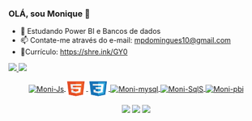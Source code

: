 ### OLÁ, sou Monique 👋


- 🌱 Estudando Power BI e Bancos de dados
- 📫 Contate-me através do e-mail: mpdomingues10@gmail.com
- 📃Currículo: https://shre.ink/GY0


<div div align=justify>
  <a href="https://github.com/moniquepd">
  <img height="150em" src="https://github-readme-stats.vercel.app/api?username=moniquepd&show_icons=true&theme=light&include_all_commits=true&count_private=true"/>
  <img height="150em" src="https://github-readme-stats.vercel.app/api/top-langs/?username=moniquepd&layout=compact&langs_count=7&theme=light"/>
</div>
  
 <div div align=center style="display: inline_block"><br>
  <img align="center" alt="Moni-Js" height="30" width="40" src="https://cdn.jsdelivr.net/gh/devicons/devicon/icons/javascript/javascript-plain.svg">
  <img align="center" alt="Moni-HTML" height="30" width="40" src="https://raw.githubusercontent.com/devicons/devicon/master/icons/html5/html5-original.svg">
  <img align="center" alt="Moni-CSS" height="30" width="40" src="https://raw.githubusercontent.com/devicons/devicon/master/icons/css3/css3-original.svg">
  <img align="center" alt="Moni-mysql" height="30" width="40" src="https://cdn.jsdelivr.net/gh/devicons/devicon/icons/mysql/mysql-plain.svg">
  <img align="center" alt="Moni-SqlS" height="30" width="40" src="https://cdn.jsdelivr.net/gh/devicons/devicon/icons/microsoftsqlserver/microsoftsqlserver-plain.svg">
  <img align="center" alt="Moni-pbi" height="30" width="40" src="https://raw.githubusercontent.com/microsoft/PowerBI-Icons/a85b40508cf644225eb79df01bad87b92163f340/SVG/Desktop.svg">
</div>
<br>
<div align=center> 
<a href="https://instagram.com/moniqxp" target="_blank"><img src="https://img.shields.io/badge/-Instagram-%23E4405F?style=for-the-badge&logo=instagram&logoColor=white" target="_blank"></a>
<a href = "mailto:mpdomingues10@gmail.com"><img src="https://img.shields.io/badge/-Gmail-%23333?style=for-the-badge&logo=gmail&logoColor=white" target="_blank"></a>
<a href="https://www.linkedin.com/in/moniquepd/" target="_blank"><img src="https://img.shields.io/badge/-LinkedIn-%230077B5?style=for-the-badge&logo=linkedin&logoColor=white" target="_blank"></a>
</div>
